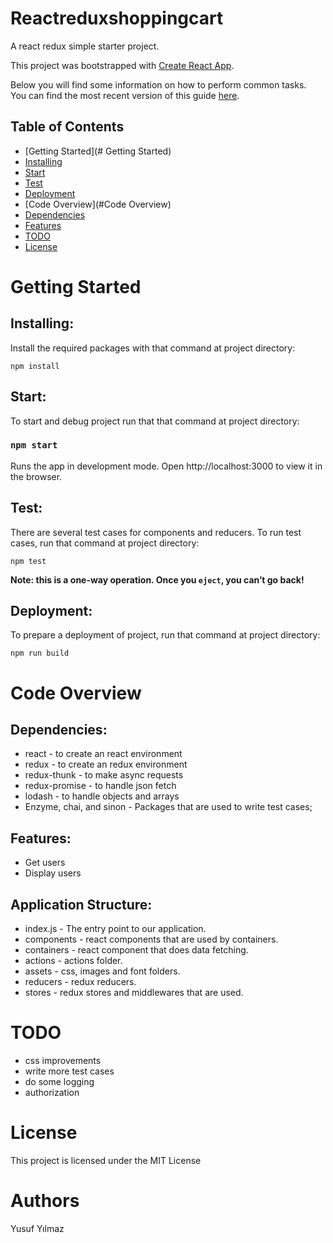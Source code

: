 # Reactreduxshoppingcart

A react redux simple starter project.

This project was bootstrapped with [Create React App](https://github.com/facebookincubator/create-react-app).

Below you will find some information on how to perform common tasks.<br>
You can find the most recent version of this guide [here](https://github.com/facebookincubator/create-react-app/blob/master/packages/react-scripts/template/README.md).


## Table of Contents

- [Getting Started](# Getting Started)
- [Installing](#Installing)
- [Start](#Start)
- [Test](#Test)
- [Deployment](#Deployment)
- [Code Overview](#Code Overview)
- [Dependencies](#Dependencies)
- [Features](#Features)
- [TODO](#TODO)
- [License](#License)


# Getting Started

## Installing:

Install the required packages with that command at project directory:

    npm install 

## Start:

To start and debug project run that that command at project directory:

### `npm start`

Runs the app in development mode. Open http://localhost:3000 to view it in the browser. 

## Test:

There are several test cases for components and reducers. To run test cases, run that command at project directory:

    npm test 

**Note: this is a one-way operation. Once you `eject`, you can’t go back!**

## Deployment:

To prepare a deployment of project, run that command at project directory:

    npm run build 

# Code Overview

## Dependencies:
   
-   react - to create an react environment 
-   redux - to create an redux environment 
-   redux-thunk - to make async requests 
-   redux-promise - to handle json fetch
-   lodash - to handle objects and arrays
-   Enzyme, chai, and sinon  - Packages that are used to write test cases;                     

## Features:

-   Get users
-   Display users


## Application Structure:

-   index.js - The entry point to our application.
-   components - react components that are used by containers.
-   containers - react component that does data fetching.
-   actions - actions folder.
-   assets - css, images and font folders.
-   reducers - redux reducers.
-   stores - redux stores and middlewares that are used.


# TODO

- css improvements
- write more test cases
- do some logging
- authorization

# License

This project is licensed under the MIT License 

# Authors

Yusuf Yılmaz